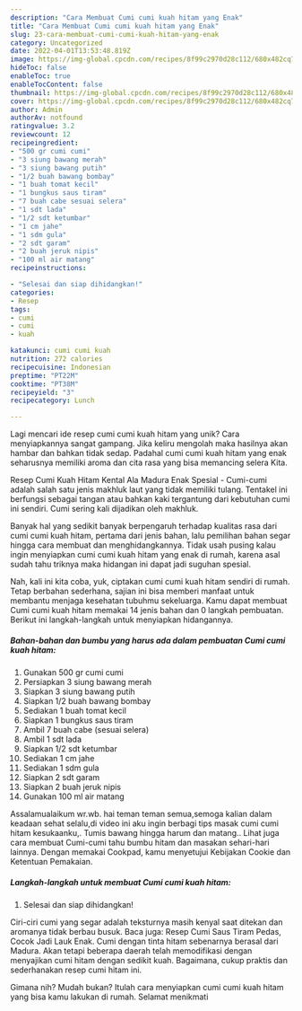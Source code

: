 ```yaml
---
description: "Cara Membuat Cumi cumi kuah hitam yang Enak"
title: "Cara Membuat Cumi cumi kuah hitam yang Enak"
slug: 23-cara-membuat-cumi-cumi-kuah-hitam-yang-enak
category: Uncategorized
date: 2022-04-01T13:53:48.819Z
image: https://img-global.cpcdn.com/recipes/8f99c2970d28c112/680x482cq70/cumi-cumi-kuah-hitam-foto-resep-utama.jpg
hideToc: false
enableToc: true
enableTocContent: false
thumbnail: https://img-global.cpcdn.com/recipes/8f99c2970d28c112/680x482cq70/cumi-cumi-kuah-hitam-foto-resep-utama.jpg
cover: https://img-global.cpcdn.com/recipes/8f99c2970d28c112/680x482cq70/cumi-cumi-kuah-hitam-foto-resep-utama.jpg
author: Admin
authorAv: notfound
ratingvalue: 3.2
reviewcount: 12
recipeingredient:
- "500 gr cumi cumi"
- "3 siung bawang merah"
- "3 siung bawang putih"
- "1/2 buah bawang bombay"
- "1 buah tomat kecil"
- "1 bungkus saus tiram"
- "7 buah cabe sesuai selera"
- "1 sdt lada"
- "1/2 sdt ketumbar"
- "1 cm jahe"
- "1 sdm gula"
- "2 sdt garam"
- "2 buah jeruk nipis"
- "100 ml air matang"
recipeinstructions:

- "Selesai dan siap dihidangkan!"
categories:
- Resep
tags:
- cumi
- cumi
- kuah

katakunci: cumi cumi kuah 
nutrition: 272 calories
recipecuisine: Indonesian
preptime: "PT22M"
cooktime: "PT38M"
recipeyield: "3"
recipecategory: Lunch

---
```





Lagi mencari ide resep cumi cumi kuah hitam yang unik? Cara menyiapkannya sangat gampang. Jika keliru mengolah maka hasilnya akan hambar dan bahkan tidak sedap. Padahal cumi cumi kuah hitam yang enak seharusnya memiliki aroma dan cita rasa yang bisa memancing selera Kita.





Resep Cumi Kuah Hitam Kental Ala Madura Enak Spesial - Cumi-cumi adalah salah satu jenis makhluk laut yang tidak memiliki tulang. Tentakel ini berfungsi sebagai tangan atau bahkan kaki tergantung dari kebutuhan cumi ini sendiri. Cumi sering kali dijadikan oleh makhluk.

Banyak hal yang sedikit banyak berpengaruh terhadap kualitas rasa dari cumi cumi kuah hitam, pertama dari jenis bahan, lalu pemilihan bahan segar hingga cara membuat dan menghidangkannya. Tidak usah pusing kalau ingin menyiapkan cumi cumi kuah hitam yang enak di rumah, karena asal sudah tahu triknya maka hidangan ini dapat jadi suguhan spesial.






Nah, kali ini kita coba, yuk, ciptakan cumi cumi kuah hitam sendiri di rumah. Tetap berbahan sederhana, sajian ini bisa memberi manfaat untuk membantu menjaga kesehatan tubuhmu sekeluarga. Kamu dapat membuat Cumi cumi kuah hitam memakai 14 jenis bahan dan 0 langkah pembuatan. Berikut ini langkah-langkah untuk menyiapkan hidangannya.

<!--inarticleads1-->

##### Bahan-bahan dan bumbu yang harus ada dalam pembuatan Cumi cumi kuah hitam:

1. Gunakan 500 gr cumi cumi
1. Persiapkan 3 siung bawang merah
1. Siapkan 3 siung bawang putih
1. Siapkan 1/2 buah bawang bombay
1. Sediakan 1 buah tomat kecil
1. Siapkan 1 bungkus saus tiram
1. Ambil 7 buah cabe (sesuai selera)
1. Ambil 1 sdt lada
1. Siapkan 1/2 sdt ketumbar
1. Sediakan 1 cm jahe
1. Sediakan 1 sdm gula
1. Siapkan 2 sdt garam
1. Siapkan 2 buah jeruk nipis
1. Gunakan 100 ml air matang


Assalamualaikum wr.wb. hai teman teman semua,semoga kalian dalam keadaan sehat selalu,di video ini aku ingin berbagi tips masak cumi cumi hitam kesukaanku,. Tumis bawang hingga harum dan matang.. Lihat juga cara membuat Cumi-cumi tahu bumbu hitam dan masakan sehari-hari lainnya. Dengan memakai Cookpad, kamu menyetujui Kebijakan Cookie dan Ketentuan Pemakaian. 

<!--inarticleads2-->

##### Langkah-langkah untuk membuat Cumi cumi kuah hitam:


1. Selesai dan siap dihidangkan!

Ciri-ciri cumi yang segar adalah teksturnya masih kenyal saat ditekan dan aromanya tidak berbau busuk. Baca juga: Resep Cumi Saus Tiram Pedas, Cocok Jadi Lauk Enak. Cumi dengan tinta hitam sebenarnya berasal dari Madura. Akan tetapi beberapa daerah telah memodifikasi dengan menyajikan cumi hitam dengan sedikit kuah. Bagaimana, cukup praktis dan sederhanakan resep cumi hitam ini. 

Gimana nih? Mudah bukan? Itulah cara menyiapkan cumi cumi kuah hitam yang bisa kamu lakukan di rumah. Selamat menikmati
